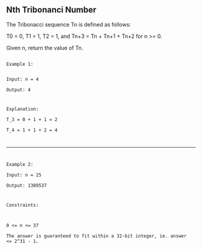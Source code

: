 ## Nth Tribonanci Number
The Tribonacci sequence Tn is defined as follows: 

T0 = 0, T1 = 1, T2 = 1, and Tn+3 = Tn + Tn+1 + Tn+2 for n >= 0.  

Given n, return the value of Tn.  


<code>
Example 1:  

Input:  n = 4   
Output: 4  

Explanation:  
T_3 = 0 + 1 + 1 = 2  
T_4 = 1 + 1 + 2 = 4  
   
-----
   
Example 2:  
Input: n = 25  
Output: 1389537  


Constraints:

0 <= n <= 37  
The answer is guaranteed to fit within a 32-bit integer, ie. answer <= 2^31 - 1.  
</code>